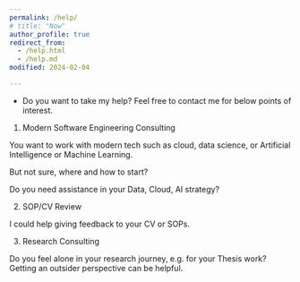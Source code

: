 ```yaml
---
permalink: /help/
# title: "Now"
author_profile: true
redirect_from: 
  - /help.html
  - /help.md
modified: 2024-02-04

---
```

<!-- About Aditya -->

* Do you want to take my help? Feel free to contact me for below points of interest.

1. Modern Software Engineering Consulting

You want to work with modern tech such as cloud, data science, or Artificial Intelligence or Machine Learning.

But not sure, where and how to start?

Do you need assistance in your Data, Cloud, AI strategy?


2. SOP/CV Review

I could help giving feedback to your CV or SOPs.

3. Research Consulting

Do you feel alone in your research journey, e.g. for your Thesis work? 
Getting an outsider perspective can be helpful.
